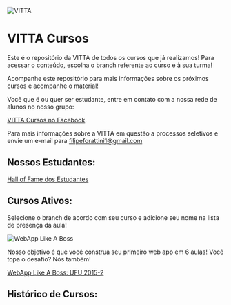 ![VITTA](https://vitta.me/assets/img/icone_vitta.png "VITTA")

# VITTA Cursos

Este é o repositório da VITTA de todos os cursos que já realizamos! Para acessar o conteúdo, escolha o branch referente ao curso e à sua turma!

Acompanhe este repositório para mais informações sobre os próximos cursos e acompanhe o material!

Você que é ou quer ser estudante, entre em contato com a nossa rede de alunos no nosso grupo:

[VITTA Cursos no Facebook](https://www.facebook.com/groups/480387735467314/481360138703407/).

Para mais informações sobre a VITTA em questão a processos seletivos e envie um e-mail para [filipeforattini1@gmail.com](mailto:filipeforattini1@gmail.com)

## Nossos Estudantes:

[Hall of Fame dos Estudantes](https://github.com/vitta-health/vitta-cursos/network/members)

## Cursos Ativos:

Selecione o branch de acordo com seu curso e adicione seu nome na lista de presença da aula!

![WebApp Like A Boss](https://github.com/vitta-health/vitta-cursos/blob/master/imgs/webapp-like-a-boss.png "WebApp Like A Boss")

Nosso objetivo é que você construa seu primeiro web app em 6 aulas! Você topa o desafio? Nós também!

[WebApp Like A Boss: UFU 2015-2](https://github.com/vitta-health/vitta-cursos/tree/webapp-ufu-2015-2)

## Histórico de Cursos:
